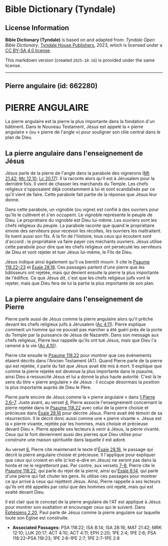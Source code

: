 # Bible Dictionary (Tyndale)

## License Information

**Bible Dictionary (Tyndale)** is based on and adapted from: _Tyndale Open Bible Dictionary_, [Tyndale House Publishers](https://tyndaleopenresources.com/), 2023, which is licensed under a [CC BY-SA 4.0 license](https://creativecommons.org/licenses/by-sa/4.0/legalcode.en).

This markdown version (created `2025-10-16`) is provided under the same license.



--------------------------------

## Pierre angulaire (id: 662280)

PIERRE ANGULAIRE
================

La pierre angulaire est la pierre la plus importante dans la fondation d'un bâtiment. Dans le Nouveau Testament, Jésus est appelé la « pierre angulaire » (ou « pierre de l'angle ») pour souligner son rôle central dans le plan de Dieu.

La pierre angulaire dans l'enseignement de Jésus
------------------------------------------------

Jésus parle de la pierre de l'angle dans la parabole des vignerons ([Mt 21\.42](https://ref.ly/Matt21:42); [Mc 12\.10](https://ref.ly/Mark12:10); [Lc 20\.17](https://ref.ly/Luke20:17)). Il la raconte alors qu'il est à Jérusalem pour la dernière fois. Il vient de chasser les marchands du Temple. Les chefs religieux s'opposaient déjà constamment à lui et sont scandalisés par ce qu'il vient de faire. Cette parabole fait partie de la réponse que Jésus leur donne.

Dans cette parabole, un vignoble (ou vigne) est confié à des ouvriers pour qu'ils le cultivent et s'en occupent. Le vignoble représente le peuple de Dieu. Le propriétaire du vignoble est Dieu lui\-même. Les ouvriers sont les chefs religieux du peuple. La parabole raconte que quand le propriétaire envoie des serviteurs pour recevoir les récoltes, les ouvriers les maltraitent. Ils tuent aussi son fils. À la fin de l'histoire, tous ceux qui écoutent sont d'accord : le propriétaire va faire payer ces méchants ouvriers. Jésus utilise cette parabole pour dire que les chefs religieux ont persécuté les serviteurs de Dieu et vont rejeter et tuer Jésus lui\-même, le Fils de Dieu.

Jésus indique ainsi également qu'il va bientôt mourir. Il cite le [Psaume 118\.22–23](https://ref.ly/Ps118:22-Ps118:23) et [Ésaïe 28\.16](https://ref.ly/Isa28:16). Ces passages parlent d'une pierre que les bâtisseurs ont rejetée, mais qui devient ensuite la pierre la plus importante de l'édifice. Ce que Jésus dit, c'est que les chefs religieux juifs vont le rejeter, mais que Dieu fera de lui la partie la plus importante de son plan.

La pierre angulaire dans l'enseignement de Pierre
-------------------------------------------------

Pierre parle aussi de Jésus comme la pierre angulaire alors qu'il prêche devant les chefs religieux juifs à Jérusalem ([Ac 4\.11](https://ref.ly/Acts4:11)). Pierre explique comment un homme qui ne pouvait pas marcher a été guéri près de la porte du Temple par la puissance de Jésus de Nazareth. Dans son message aux chefs religieux, Pierre leur rappelle qu'ils ont tué Jésus, mais que Dieu l'a ramené à la vie ([Ac 4\.10](https://ref.ly/Acts4:10)).

Pierre cite ensuite le [Psaume 118\.22](https://ref.ly/Ps118:22) pour montrer que ces événements étaient décrits dans l'Ancien Testament (AT). Quand Pierre parle de la pierre qui est rejetée, il parle du fait que Jésus avait été mis à mort. Il explique que comme la pierre rejetée est devenue la plus importante dans le psaume, ainsi Dieu a ressuscité Jésus et lui a donné la plus haute autorité. C'est là le sens du titre « pierre angulaire » de Jésus : il occupe désormais la position la plus importante auprès de Dieu le Père.

Pierre parle encore de Jésus comme la « pierre angulaire » dans [1 Pierre 2\.6–7](https://ref.ly/1Pet2:6-1Pet2:7). Juste avant, au verset [4](https://ref.ly/1Pet2:4), Pierre associe l'enseignement concernant la pierre rejetée dans le [Psaume 118\.22](https://ref.ly/Ps118:22) avec celui de la pierre choisie et précieuse dans [Ésaïe 28\.16](https://ref.ly/Isa28:16) pour décrire Jésus. Pierre avait été témoin de sa résurrection. Il le décrit donc aussi comme une « pierre vivante ». Jésus est la « pierre vivante, rejetée par les hommes, mais choisie et précieuse devant Dieu ». Pierre appelle ses lecteurs à venir à Jésus, la pierre vivante. Ceux qui le font deviennent aussi des pierres que Dieu utilise pour construire une maison spirituelle dans laquelle il est adoré.

Au verset [6](https://ref.ly/1Pet2:6), Pierre cite maintenant le texte d'[Ésaïe 28\.16](https://ref.ly/Isa28:16), le passage qui décrit la pierre angulaire choisie et précieuse. Il l'applique pour expliquer que ceux qui croient en elle (c'est\-à\-dire en Jésus) ne seront pas dans la honte et ne le regretteront pas. Par contre, aux versets [7–8](https://ref.ly/1Pet2:7-1Pet2:8), Pierre cite le [Psaume 118\.22](https://ref.ly/Ps118:22), qui parle du rejet de la pierre, ainsi qu'[Ésaïe 8\.14](https://ref.ly/Isa8:14), qui parle d'une pierre qui fait chuter les gens. Ils utilise ces passages pour montrer ce qui arrive à ceux qui rejettent Jésus. Ainsi, Pierre rappelle à ses lecteurs qu'ils ont été appelés par celui que des hommes ont rejeté, mais qui est exalté devant Dieu.

Il est clair que le concept de la pierre angulaire de l'AT est appliqué à Jésus pour montrer son exaltation et encourager ceux qui le suivent. Dans [Éphésiens 2\.20](https://ref.ly/Eph2:20), Paul parle de Jésus comme la pierre angulaire sur laquelle toute son Église est construite.

* **Associated Passages:** PSA 118:22; ISA 8:14; ISA 28:16; MAT 21:42; MRK 12:10; LUK 20:17; ACT 4:10; ACT 4:11; EPH 2:20; 1PE 2:4; 1PE 2:6; PSA 118:22–PSA 118:23; 1PE 2:6–1PE 2:7; 1PE 2:7–1PE 2:8

